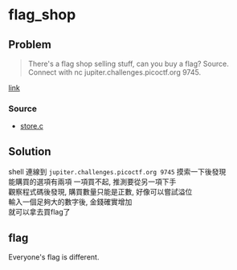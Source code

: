 # flag_shop
## Problem
> There's a flag shop selling stuff, can you buy a flag? Source.  
Connect with nc jupiter.challenges.picoctf.org 9745.

[link](https://play.picoctf.org/practice/challenge/49)
### Source
- [store.c](./store.c)
## Solution
shell 連線到 `jupiter.challenges.picoctf.org 9745` 摸索一下後發現  
能購買的選項有兩項 一項買不起, 推測要從另一項下手  
觀察程式碼後發現, 購買數量只能是正數, 好像可以嘗試溢位  
輸入一個足夠大的數字後, 金錢確實增加  
就可以拿去買flag了
## flag
Everyone's flag is different.